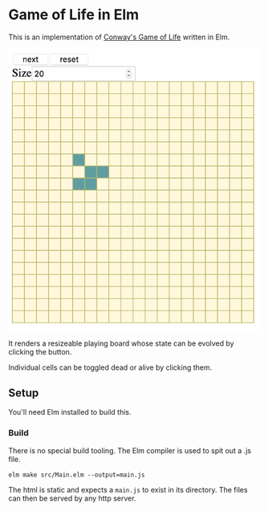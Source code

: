# Game of Life in Elm

This is an implementation of [Conway's Game of Life][1] written in Elm.

![screenshot](screenshot.png)

It renders a resizeable playing board whose state can be evolved by clicking the button.

Individual cells can be toggled dead or alive by clicking them.

## Setup

You'll need Elm installed to build this.

### Build

There is no special build tooling. The Elm compiler is used to spit out a .js file.

    elm make src/Main.elm --output=main.js

The html is static and expects a `main.js` to exist in its directory. The files can then be served by any http server.

[1]: https://en.wikipedia.org/wiki/Conway%27s_Game_of_Life
